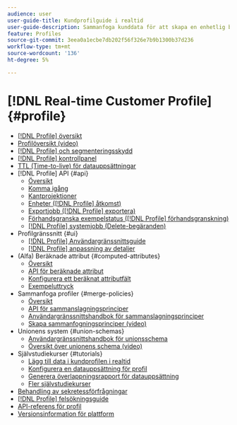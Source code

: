 ```yaml
---
audience: user
user-guide-title: Kundprofilguide i realtid
user-guide-description: Sammanfoga kunddata för att skapa en enhetlig bild av kundinteraktioner över alla kanaler.
feature: Profiles
source-git-commit: 3eea0a1ecbe7db202f56f326e7b9b1300b37d236
workflow-type: tm+mt
source-wordcount: '136'
ht-degree: 5%

---
```



# [!DNL Real-time Customer Profile] {#profile}

* [[!DNL Profile] översikt](home.md)
* [Profilöversikt (video)](video/profile-overview.md)
* [[!DNL Profile] och segmenteringsskydd](guardrails.md)
* [[!DNL Profile] kontrollpanel](ui/profile-dashboard.md)
* [TTL (Time-to-live) för datauppsättningar](apply-ttl.md)
* [!DNL Profile] API {#api}
   * [Översikt](api/overview.md)
   * [Komma igång](api/getting-started.md)
   * [Kantprojektioner](api/edge-projections.md)
   * [Enheter ([!DNL Profile] åtkomst)](api/entities.md)
   * [Exportjobb ([!DNL Profile] exportera)](api/export-jobs.md)
   * [Förhandsgranska exempelstatus ([!DNL Profile] förhandsgranskning)](api/preview-sample-status.md)
   * [[!DNL Profile] systemjobb (Delete-begäranden)](api/profile-system-jobs.md)
* Profilgränssnitt {#ui}
   * [[!DNL Profile] Användargränssnittsguide](ui/user-guide.md)
   * [[!DNL Profile] anpassning av detaljer](ui/profile-customization.md)
* (Alfa) Beräknade attribut {#computed-attributes}
   * [Översikt](computed-attributes/overview.md)
   * [API för beräknade attribut](computed-attributes/ca-api.md)
   * [Konfigurera ett beräknat attributfält](computed-attributes/configure-api.md)
   * [Exempeluttryck](computed-attributes/expressions.md)
* Sammanfoga profiler {#merge-policies}
   * [Översikt](merge-policies/overview.md)
   * [API för sammanslagningsprinciper](api/merge-policies.md)
   * [Användargränssnittshandbok för sammanslagningsprinciper](merge-policies/ui-guide.md)
   * [Skapa sammanfogningsprinciper (video)](video/create-merge-policies.md)
* Unionens system {#union-schemas}
   * [Användargränssnittshandbok för unionsschema](ui/union-schema.md)
   * [Översikt över unionens schema (video)](video/union-schemas-overview.md)
* Självstudiekurser {#tutorials}
   * [Lägg till data i kundprofilen i realtid](tutorials/add-profile-data.md)
   * [Konfigurera en datauppsättning för profil](tutorials/dataset-configuration.md)
   * [Generera överlappningsrapport för datauppsättning](tutorials/dataset-overlap-report.md)
   * [Fler självstudiekurser](https://experienceleague.adobe.com/docs/platform-learn/tutorials/overview.html)
* [Behandling av sekretessförfrågningar](privacy.md)
* [[!DNL Profile] felsökningsguide](troubleshooting.md)
* [API-referens för profil](https://www.adobe.com/go/profile-apis-en)
* [Versionsinformation för plattform](https://www.adobe.com/go/platform-release-notes-en)
